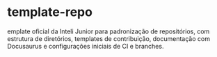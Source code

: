 # template-repo
emplate oficial da Inteli Junior para padronização de repositórios, com estrutura de diretórios, templates de contribuição, documentação com Docusaurus e configurações iniciais de CI e branches.
